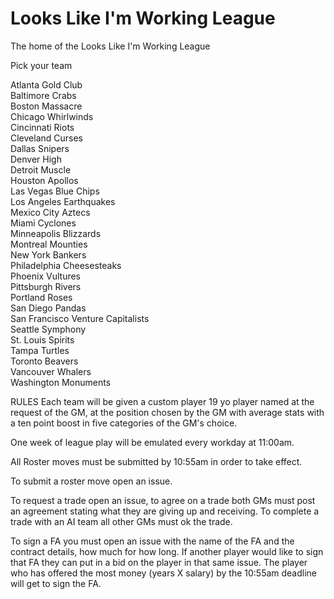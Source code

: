 # Looks Like I'm Working League
The home of the Looks Like I'm Working League

Pick your team

Atlanta Gold Club<br/>
Baltimore Crabs<br/>
Boston Massacre<br/>
Chicago Whirlwinds<br/>
Cincinnati Riots<br/>
Cleveland Curses<br/>
Dallas Snipers<br/>
Denver High<br/>
Detroit Muscle<br/>
Houston Apollos<br/>
Las Vegas Blue Chips<br/>
Los Angeles Earthquakes<br/>
Mexico City Aztecs<br/>
Miami Cyclones<br/>
Minneapolis Blizzards<br/>
Montreal Mounties<br/>
New York Bankers<br/>
Philadelphia Cheesesteaks<br/>
Phoenix Vultures<br/>
Pittsburgh Rivers<br/>
Portland Roses<br/>
San Diego Pandas<br/>
San Francisco Venture Capitalists<br/>
Seattle Symphony<br/>
St. Louis Spirits<br/>
Tampa Turtles<br/>
Toronto Beavers<br/>
Vancouver Whalers<br/>
Washington Monuments<br/>

RULES
Each team will be given a custom player 19 yo player named at the request of the GM, at the position chosen by the GM with average stats with a ten point boost in five categories of the GM's choice.

One week of league play will be emulated every workday at 11:00am.

All Roster moves must be submitted by 10:55am in order to take effect.

To submit a roster move open an issue.

To request a trade open an issue, to agree on a trade both GMs must post an agreement stating what they are giving up and receiving.
To complete a trade with an AI team all other GMs must ok the trade.

To sign a FA you must open an issue with the name of the FA and the contract details, how much for how long. If another player would like to sign that FA they can put in a bid on the player in that same issue. The player who has offered the most money (years X salary) by the 10:55am deadline will get to sign the FA.



